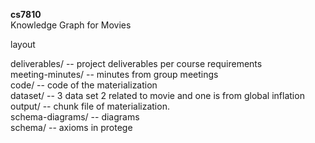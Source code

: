 **cs7810**<br>
Knowledge Graph for Movies

layout

deliverables/ -- project deliverables per course requirements<br>
meeting-minutes/ -- minutes from group meetings<br>
code/ -- code of the materialization <br>
dataset/ -- 3 data set 2 related to movie and one is from global inflation <br>
output/ -- chunk file of materialization. <br>
schema-diagrams/ -- diagrams<br>
schema/ -- axioms in protege <br> 
